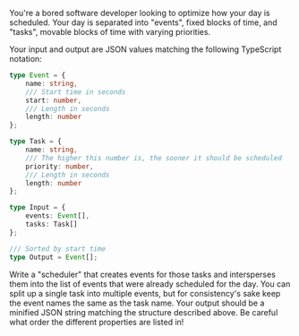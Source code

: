 You're a bored software developer looking to optimize how your day is scheduled. Your day is separated into "events", fixed blocks of time, and "tasks", movable blocks of time with varying priorities.

Your input and output are JSON values matching the following TypeScript notation:

```typescript
type Event = {
    name: string,
    /// Start time in seconds
    start: number,
    /// Length in seconds
    length: number
};

type Task = {
    name: string,
    /// The higher this number is, the sooner it should be scheduled
    priority: number,
    /// Length in seconds
    length: number
};

type Input = {
    events: Event[],
    tasks: Task[]
};

/// Sorted by start time
type Output = Event[];
```

Write a "scheduler" that creates events for those tasks and intersperses them into the list of events that were already scheduled for the day. You can split up a single task into multiple events, but for consistency's sake keep the event names the same as the task name. Your output should be a minified JSON string matching the structure described above. Be careful what order the different properties are listed in!
